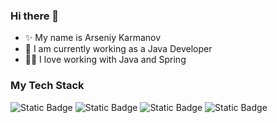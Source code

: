 ### Hi there 👋

- ✨ My name is Arseniy Karmanov
- 🔭 I am currently working as a Java Developer
- 👨‍💻 I love working with Java and Spring


### My Tech Stack
![Static Badge](https://img.shields.io/badge/build--blue?style=flat&logo=github&label=GitHub)
![Static Badge](https://img.shields.io/badge/build--blue?style=flat&logo=gitlab&label=GitLab)
![Static Badge](https://img.shields.io/badge/build--blue?style=flat&logo=spring&label=Spring)
![Static Badge](https://img.shields.io/badge/build--blue?style=flat&logo=springboot&label=Spring%20Boot)
